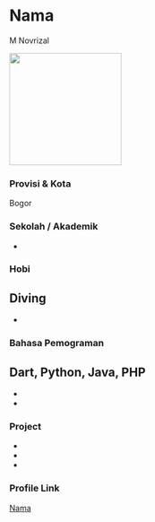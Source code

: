 # Nama
M Novrizal

<img src="" width="200" height="200" align="center"/>

### Provisi & Kota
Bogor


### Sekolah / Akademik
 -

### Hobi
Diving
-
-

### Bahasa Pemograman
Dart, Python, Java, PHP
-
-
-

### Project

-
-
-

### Profile Link

[Nama](https://github.com/zal-ghiffari)
